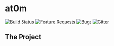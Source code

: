 # at0m

[![Build Status](https://dev.azure.com/vscode/VSCode/_apis/build/status/VS%20Code?branchName=master)](https://aka.ms/vscode-builds)
[![Feature Requests](https://img.shields.io/github/issues/vaniones/uweb/feature-request.svg)](https://github.com/microsoft/vscode/issues?q=is%3Aopen+is%3Aissue+label%6Code?branchName=master%3Afeature-request+sort%3Areactions-%2B1-desc)
[![Bugs](https://img.shields.io/github/issues/vaniones/vscode/bug.svg)](https://github.com/microsoft/vscode/issues?utf8=✓&q=is%3Aissue+is%3Aopen+label%3Abug)
[![Gitter](https://img.shields.io/badge/chat-on%20gitter-red.svg)](https://gitter.im/Microsoft/vscode)

## The Project
